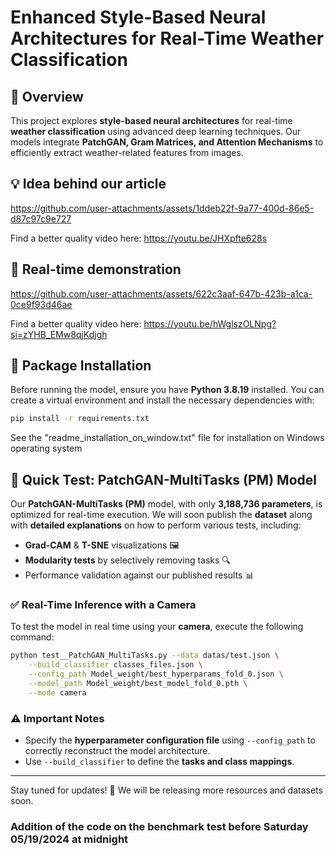 # Enhanced Style-Based Neural Architectures for Real-Time Weather Classification

## 📌 Overview

This project explores **style-based neural architectures** for real-time **weather classification** using advanced deep learning techniques. Our models integrate **PatchGAN, Gram Matrices, and Attention Mechanisms** to efficiently extract weather-related features from images.

## 💡 Idea behind our article


https://github.com/user-attachments/assets/1ddeb22f-9a77-400d-86e5-d87c97c9e727

Find a better quality video here: https://youtu.be/JHXpfte628s



 
## 🎥 Real-time demonstration





https://github.com/user-attachments/assets/622c3aaf-647b-423b-a1ca-0ce9f93d46ae




Find a better quality video here: https://youtu.be/hWglszOLNpg?si=zYHB_EMw8qjKdjgh




## 🚀 Package Installation

Before running the model, ensure you have **Python 3.8.19** installed. You can create a virtual environment and install the necessary dependencies with:

```bash
pip install -r requirements.txt
```
See the "readme_installation_on_window.txt" file for installation on Windows operating system

## 🎯 Quick Test: PatchGAN-MultiTasks (PM) Model

Our **PatchGAN-MultiTasks (PM)** model, with only **3,188,736 parameters**, is optimized for real-time execution. We will soon publish the **dataset** along with **detailed explanations** on how to perform various tests, including:

- **Grad-CAM** & **T-SNE** visualizations 🖼️
- **Modularity tests** by selectively removing tasks 🔍
- Performance validation against our published results 📊

### ✅ Real-Time Inference with a Camera

To test the model in real time using your **camera**, execute the following command:

```bash
python test__PatchGAN_MultiTasks.py --data datas/test.json \
    --build_classifier classes_files.json \
    --config_path Model_weight/best_hyperparams_fold_0.json \
    --model_path Model_weight/best_model_fold_0.pth \
    --mode camera
```

### ⚠️ Important Notes
- Specify the **hyperparameter configuration file** using `--config_path` to correctly reconstruct the model architecture.
- Use `--build_classifier` to define the **tasks and class mappings**.

---

Stay tuned for updates! 📢 We will be releasing more resources and datasets soon.


### Addition of the code on the benchmark test before Saturday 05/19/2024 at midnight
```

